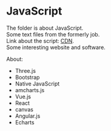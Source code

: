 # JavaScript
The folder is about JavaScript.<br/>
Some text files from the formerly job.<br/>
Link about the script: [CDN](http://www.bootcdn.cn/).<br/>
Some interesting website and software.

About:
* Three.js
* Bootstrap
* Native JavaScript
* amcharts.js
* Vue.js
* React
* canvas
* Angular.js
* Echarts

